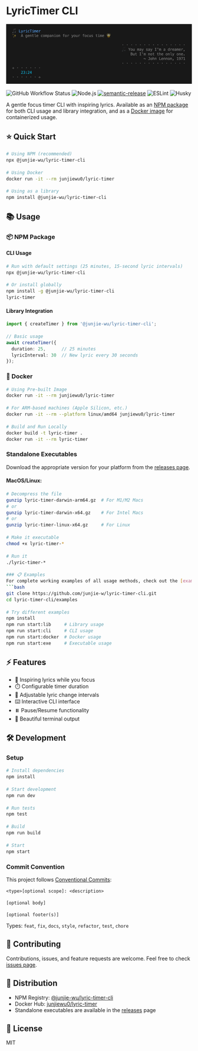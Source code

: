 # LyricTimer CLI
![lyric-timer-demo](.github/assets/lyric-timer-demo.png)

![GitHub Workflow Status](https://img.shields.io/github/actions/workflow/status/junjie-w/lyric-timer-cli/ci.yml)
![Node.js](https://img.shields.io/badge/Node.js->=20-brightgreen)
[![semantic-release](https://img.shields.io/badge/semantic--release-enabled-brightgreen?logo=semantic-release)](https://github.com/semantic-release/semantic-release)
![ESLint](https://img.shields.io/badge/ESLint-enabled-brightgreen)
![Husky](https://img.shields.io/badge/Husky-enabled-brightgreen)

A gentle focus timer CLI with inspiring lyrics. Available as an [NPM package](https://www.npmjs.com/package/@junjie-wu/lyric-timer-cli) for both CLI usage and library integration, and as a [Docker image](https://hub.docker.com/r/junjiewu0/lyric-timer-cli) for containerized usage.

## ⭐ Quick Start

```bash
# Using NPM (recommended)
npx @junjie-wu/lyric-timer-cli

# Using Docker
docker run -it --rm junjiewu0/lyric-timer

# Using as a library
npm install @junjie-wu/lyric-timer-cli
```

## 📚 Usage

### 📦 NPM Package

#### CLI Usage
```bash
# Run with default settings (25 minutes, 15-second lyric intervals)
npx @junjie-wu/lyric-timer-cli

# Or install globally
npm install -g @junjie-wu/lyric-timer-cli
lyric-timer
```

#### Library Integration
```typescript
import { createTimer } from '@junjie-wu/lyric-timer-cli';

// Basic usage
await createTimer({
  duration: 25,      // 25 minutes
  lyricInterval: 30  // New lyric every 30 seconds
});
```

### 🐳 Docker

```bash
# Using Pre-built Image
docker run -it --rm junjiewu0/lyric-timer

# For ARM-based machines (Apple Silicon, etc.)
docker run -it --rm --platform linux/amd64 junjiewu0/lyric-timer

# Build and Run Locally
docker build -t lyric-timer .
docker run -it --rm lyric-timer
```

### Standalone Executables

Download the appropriate version for your platform from the [releases page](https://github.com/junjie-w/lyric-timer-cli/releases).

#### MacOS/Linux:
```bash
# Decompress the file
gunzip lyric-timer-darwin-arm64.gz  # For M1/M2 Macs
# or
gunzip lyric-timer-darwin-x64.gz    # For Intel Macs
# or
gunzip lyric-timer-linux-x64.gz     # For Linux

# Make it executable
chmod +x lyric-timer-*

# Run it
./lyric-timer-*

### 📋 Examples
For complete working examples of all usage methods, check out the [examples](https://github.com/junjie-w/lyric-timer-cli/tree/main/examples) directory:
```bash
git clone https://github.com/junjie-w/lyric-timer-cli.git
cd lyric-timer-cli/examples

# Try different examples
npm install
npm run start:lib     # Library usage
npm run start:cli     # CLI usage
npm run start:docker  # Docker usage
npm run start:exe     # Executable usage
```

## ⚡ Features

- 🎵 Inspiring lyrics while you focus
- ⏱️ Configurable timer duration
- 🔄 Adjustable lyric change intervals
- ⌨️ Interactive CLI interface
- ⏸️ Pause/Resume functionality
- 🎨 Beautiful terminal output

## 🛠️ Development

### Setup

```bash
# Install dependencies
npm install

# Start development
npm run dev

# Run tests
npm test

# Build
npm run build

# Start
npm start
```

### Commit Convention

This project follows [Conventional Commits](https://www.conventionalcommits.org/):

```
<type>[optional scope]: <description>

[optional body]

[optional footer(s)]
```

Types: `feat`, `fix`, `docs`, `style`, `refactor`, `test`, `chore`

## 🤝 Contributing

Contributions, issues, and feature requests are welcome. Feel free to check [issues page](https://github.com/junjie-w/lyric-timer-cli/issues).

## 🚀 Distribution

- NPM Registry: [@junjie-wu/lyric-timer-cli](https://www.npmjs.com/package/@junjie-wu/lyric-timer-cli)
- Docker Hub: [junjiewu0/lyric-timer](https://hub.docker.com/r/junjiewu0/lyric-timer)
- Standalone executables are available in the [releases](https://github.com/junjie-w/lyric-timer-cli/releases) page

## 📄 License

MIT
